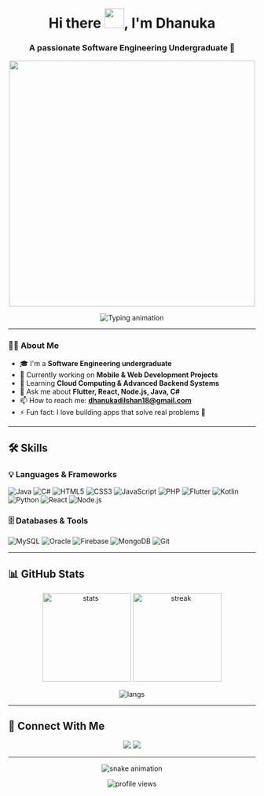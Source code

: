 <!-- Profile Header -->
<h1 align="center">
  Hi there <img src="https://raw.githubusercontent.com/MartinHeinz/MartinHeinz/master/wave.gif" width="40px">, I'm Dhanuka
</h1>
<h3 align="center">A passionate Software Engineering Undergraduate 🚀</h3>

<!-- Animated Banner -->
<p align="center">
  <img src="https://media.giphy.com/media/qgQUggAC3Pfv687qPC/giphy.gif" width="500"/>
</p>

<!-- Typing Animation -->
<p align="center">
  <img src="https://readme-typing-svg.herokuapp.com?size=22&duration=3000&color=00F70D&center=true&vCenter=true&lines=Full-Stack+Developer;Mobile+App+Developer;Open+Source+Contributor;Always+Learning+New+Things" alt="Typing animation" />
</p>

---

### 👨‍💻 About Me
- 🎓 I'm a **Software Engineering undergraduate**
- 🔭 Currently working on **Mobile & Web Development Projects**
- 🌱 Learning **Cloud Computing & Advanced Backend Systems**
- 💬 Ask me about **Flutter, React, Node.js, Java, C#**
- 📫 How to reach me: **dhanukadilshan18@gmail.com**
- ⚡ Fun fact: I love building apps that solve real problems 🚀

---

## 🛠️ Skills

### 💡 Languages & Frameworks  
![Java](https://img.shields.io/badge/-Java-007396?style=for-the-badge&logo=java&logoColor=white)
![C#](https://img.shields.io/badge/-C%23-239120?style=for-the-badge&logo=c-sharp&logoColor=white)
![HTML5](https://img.shields.io/badge/-HTML5-E34F26?style=for-the-badge&logo=html5&logoColor=white)
![CSS3](https://img.shields.io/badge/-CSS3-1572B6?style=for-the-badge&logo=css3&logoColor=white)
![JavaScript](https://img.shields.io/badge/-JavaScript-F7DF1E?style=for-the-badge&logo=javascript&logoColor=black)
![PHP](https://img.shields.io/badge/-PHP-777BB4?style=for-the-badge&logo=php&logoColor=white)
![Flutter](https://img.shields.io/badge/-Flutter-02569B?style=for-the-badge&logo=flutter&logoColor=white)
![Kotlin](https://img.shields.io/badge/-Kotlin-7F52FF?style=for-the-badge&logo=kotlin&logoColor=white)
![Python](https://img.shields.io/badge/-Python-3776AB?style=for-the-badge&logo=python&logoColor=white)
![React](https://img.shields.io/badge/-React-61DAFB?style=for-the-badge&logo=react&logoColor=black)
![Node.js](https://img.shields.io/badge/-Node.js-339933?style=for-the-badge&logo=nodedotjs&logoColor=white)

### 🗄️ Databases & Tools  
![MySQL](https://img.shields.io/badge/-MySQL-4479A1?style=for-the-badge&logo=mysql&logoColor=white)
![Oracle](https://img.shields.io/badge/-Oracle-F80000?style=for-the-badge&logo=oracle&logoColor=white)
![Firebase](https://img.shields.io/badge/-Firebase-FFCA28?style=for-the-badge&logo=firebase&logoColor=black)
![MongoDB](https://img.shields.io/badge/-MongoDB-47A248?style=for-the-badge&logo=mongodb&logoColor=white)
![Git](https://img.shields.io/badge/-Git-F05032?style=for-the-badge&logo=git&logoColor=white)

---

## 📊 GitHub Stats

<p align="center">
  <img src="https://github-readme-stats.vercel.app/api?username=yourusername&show_icons=true&theme=radical&count_private=true" alt="stats" height="180"/>
  <img src="https://github-readme-streak-stats.herokuapp.com/?user=yourusername&theme=radical" alt="streak" height="180"/>
</p>

<p align="center">
  <img src="https://github-readme-stats.vercel.app/api/top-langs/?username=yourusername&layout=compact&theme=radical" alt="langs"/>
</p>

---

## 🔗 Connect With Me
<p align="center">
  <a href="https://www.linkedin.com/in/dhanuka-dilshan-414519335"><img src="https://img.shields.io/badge/-LinkedIn-0A66C2?style=for-the-badge&logo=linkedin&logoColor=white"></a>
  <a href="mailto:dhanukadilshan18@gmail.com"><img src="https://img.shields.io/badge/-Gmail-D14836?style=for-the-badge&logo=gmail&logoColor=white"></a>
</p>

---

<!-- Snake Contribution Animation -->
<p align="center">
  <img src="https://github.com/yourusername/yourusername/blob/output/github-contribution-grid-snake.svg" alt="snake animation" />
</p>

<p align="center">
  <img src="https://komarev.com/ghpvc/?username=yourusername&color=blue&style=flat-square" alt="profile views"/>
</p>
